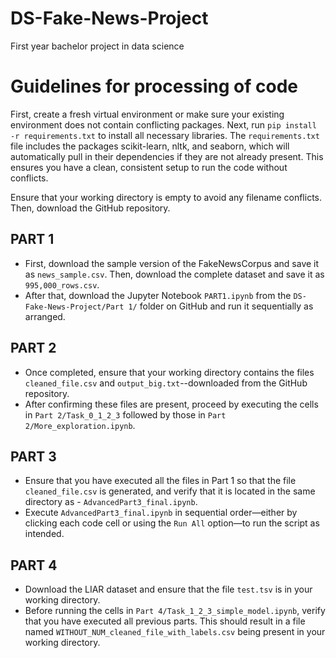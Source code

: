 # DS-Fake-News-Project
First year bachelor project in data science 


# Guidelines for processing of code
First, create a fresh virtual environment or make sure your existing environment does not contain conflicting packages. Next, run `pip install -r requirements.txt` to install all necessary libraries. The `requirements.txt` file includes the packages scikit-learn, nltk, and seaborn, which will automatically pull in their dependencies if they are not already present. This ensures you have a clean, consistent setup to run the code without conflicts.

Ensure that your working directory is empty to avoid any filename conflicts. Then, download the GitHub repository.

## PART 1
- First, download the sample version of the FakeNewsCorpus and save it as `news_sample.csv`. Then, download the complete dataset and save it as `995,000_rows.csv`.
- After that, download the Jupyter Notebook `PART1.ipynb` from the `DS-Fake-News-Project/Part 1/` folder on GitHub and run it sequentially as arranged.

## PART 2
- Once completed, ensure that your working directory contains the files `cleaned_file.csv` and `output_big.txt`--downloaded from the GitHub repository.
- After confirming these files are present, proceed by executing the cells in `Part 2/Task_0_1_2_3` followed by those in `Part 2/More_exploration.ipynb`.

## PART 3
- Ensure that you have executed all the files in Part 1 so that the file `cleaned_file.csv` is generated, and verify that it is located in the same directory as - `AdvancedPart3_final.ipynb`.
- Execute `AdvancedPart3_final.ipynb` in sequential order—either by clicking each code cell or using the `Run All` option—to run the script as intended.

## PART 4
- Download the LIAR dataset and ensure that the file `test.tsv` is in your working directory.
- Before running the cells in `Part 4/Task_1_2_3_simple_model.ipynb`, verify that you have executed all previous parts. This should result in a file named `WITHOUT_NUM_cleaned_file_with_labels.csv` being present in your working directory.
